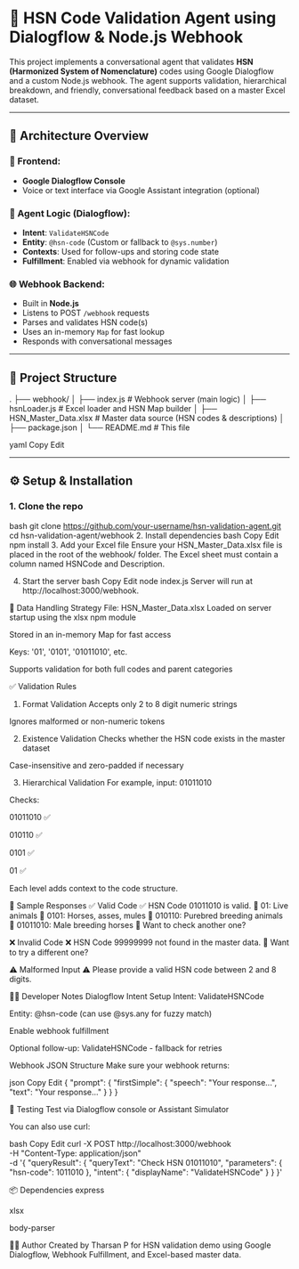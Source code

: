 # 🧾 HSN Code Validation Agent using Dialogflow & Node.js Webhook

This project implements a conversational agent that validates **HSN (Harmonized System of Nomenclature)** codes using Google Dialogflow and a custom Node.js webhook. The agent supports validation, hierarchical breakdown, and friendly, conversational feedback based on a master Excel dataset.

---

## 📐 Architecture Overview

### 👤 Frontend:
- **Google Dialogflow Console**
- Voice or text interface via Google Assistant integration (optional)

### 🧠 Agent Logic (Dialogflow):
- **Intent**: `ValidateHSNCode`
- **Entity**: `@hsn-code` (Custom or fallback to `@sys.number`)
- **Contexts**: Used for follow-ups and storing code state
- **Fulfillment**: Enabled via webhook for dynamic validation

### 🌐 Webhook Backend:
- Built in **Node.js**
- Listens to POST `/webhook` requests
- Parses and validates HSN code(s)
- Uses an in-memory `Map` for fast lookup
- Responds with conversational messages

---

## 📁 Project Structure

.
├── webhook/
│ ├── index.js # Webhook server (main logic)
│ ├── hsnLoader.js # Excel loader and HSN Map builder
│ ├── HSN_Master_Data.xlsx # Master data source (HSN codes & descriptions)
│ ├── package.json
│ └── README.md # This file

yaml
Copy
Edit

---

## ⚙️ Setup & Installation

### 1. Clone the repo
bash
git clone https://github.com/your-username/hsn-validation-agent.git
cd hsn-validation-agent/webhook
2. Install dependencies
bash
Copy
Edit
npm install
3. Add your Excel file
Ensure your HSN_Master_Data.xlsx file is placed in the root of the webhook/ folder. The Excel sheet must contain a column named HSNCode and Description.

4. Start the server
bash
Copy
Edit
node index.js
Server will run at http://localhost:3000/webhook.

🧮 Data Handling Strategy
File: HSN_Master_Data.xlsx
Loaded on server startup using the xlsx npm module

Stored in an in-memory Map for fast access

Keys: '01', '0101', '01011010', etc.

Supports validation for both full codes and parent categories

✅ Validation Rules
1. Format Validation
Accepts only 2 to 8 digit numeric strings

Ignores malformed or non-numeric tokens

2. Existence Validation
Checks whether the HSN code exists in the master dataset

Case-insensitive and zero-padded if necessary

3. Hierarchical Validation
For example, input: 01011010

Checks:

01011010 ✅

010110 ✅

0101 ✅

01 ✅

Each level adds context to the code structure.

💬 Sample Responses
✅ Valid Code
✅ HSN Code 01011010 is valid.
📘 01: Live animals
📘 0101: Horses, asses, mules
📘 010110: Purebred breeding animals
📘 01011010: Male breeding horses
💬 Want to check another one?

❌ Invalid Code
❌ HSN Code 99999999 not found in the master data.
💬 Want to try a different one?

⚠️ Malformed Input
⚠️ Please provide a valid HSN code between 2 and 8 digits.


👨‍💻 Developer Notes
Dialogflow Intent Setup
Intent: ValidateHSNCode

Entity: @hsn-code (can use @sys.any for fuzzy match)

Enable webhook fulfillment

Optional follow-up: ValidateHSNCode - fallback for retries

Webhook JSON Structure
Make sure your webhook returns:

json
Copy
Edit
{
  "prompt": {
    "firstSimple": {
      "speech": "Your response...",
      "text": "Your response..."
    }
  }
}


🧪 Testing
Test via Dialogflow console or Assistant Simulator

You can also use curl:

bash
Copy
Edit
curl -X POST http://localhost:3000/webhook \
  -H "Content-Type: application/json" \
  -d '{
    "queryResult": {
      "queryText": "Check HSN 01011010",
      "parameters": {
        "hsn-code": 1011010
      },
      "intent": {
        "displayName": "ValidateHSNCode"
      }
    }
  }'


📦 Dependencies
express

xlsx

body-parser

🙋‍♀️ Author
Created by Tharsan P for HSN validation demo using Google Dialogflow, Webhook Fulfillment, and Excel-based master data.

